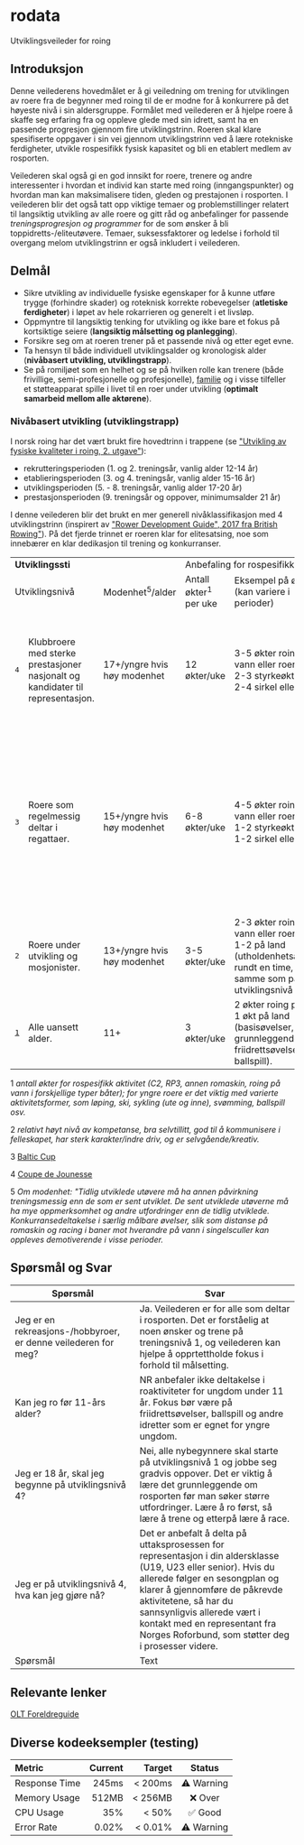 # rodata
Utviklingsveileder for roing

## Introduksjon
Denne veilederens hovedmålet er å gi veiledning om trening for utviklingen av roere fra de begynner med roing til de er modne for å konkurrere på det høyeste nivå i sin aldersgruppe. Formålet med veilederen er å hjelpe roere å skaffe seg erfaring fra og oppleve glede med sin idrett, samt ha en passende progresjon gjennom fire utviklingstrinn. Roeren skal klare spesifiserte oppgaver i sin vei gjennom utviklingstrinn ved å lære rotekniske ferdigheter, utvikle rospesifikk fysisk kapasitet og bli en etablert medlem av rosporten. 

Veilederen skal også gi en god innsikt for roere, trenere og andre interessenter i hvordan et individ kan starte med roing (inngangspunkter) og hvordan man kan maksimalisere tiden, gleden og prestajonen i rosporten. I veilederen blir det også tatt opp viktige temaer og problemstillinger relatert til langsiktig utvikling av alle roere og gitt råd og anbefalinger for passende *treningsprogresjon og programmer* for de som ønsker å bli toppidretts-/eliteutøvere. Temaer, suksessfaktorer og ledelse i forhold til overgang melom utviklingstrinn er også inkludert i veilederen.

## Delmål
- Sikre utvikling av individuelle fysiske egenskaper for å kunne utføre trygge (forhindre skader) og roteknisk korrekte robevegelser (**atletiske ferdigheter**) i løpet av hele rokarrieren og generelt i et livsløp.
- Oppmyntre til langsiktig tenking for utvikling og ikke bare et fokus på kortsiktige seiere (**langsiktig målsetting og planlegging**).
- Forsikre seg om at roeren trener på et passende nivå og etter eget evne.
- Ta hensyn til både individuell utviklingsalder og kronologisk alder (**nivåbasert utvikling, utviklingstrapp**).
- Se på romiljøet som en helhet og se på hvilken rolle kan trenere (både frivillige, semi-profesjonelle og profesjonelle), [familie](https://idrettsforbundet.sharepoint.com/sites/NRdokumenter/Delte%20dokumenter/Forms/AllItems.aspx?id=%2Fsites%2FNRdokumenter%2FDelte%20dokumenter%2FNR%2EWeb%2FToppidrett%2FFaglitteratur%2FOLT%20Foreldreguide%2Epdf&parent=%2Fsites%2FNRdokumenter%2FDelte%20dokumenter%2FNR%2EWeb%2FToppidrett%2FFaglitteratur&p=true&ga=1) og i visse tilfeller et støtteapparat spille i livet til en roer under utvikling (**optimalt samarbeid mellom alle aktørene**).

### Nivåbasert utvikling (utviklingstrapp)
I norsk roing har det vært brukt fire hovedtrinn i trappene (se ["Utvikling av fysiske kvaliteter i roing, 2. utgave"](https://www.example.com](https://idrettsforbundet.sharepoint.com/:w:/s/NRdokumenter/EbsKMgEomLZNiM1BanyoVQwB-lhipFPBb6_j6u6cT6HDnQ?rtime=ZMD-EgQP3kg))):
- rekrutteringsperioden (1. og 2. treningsår, vanlig alder 12-14 år)
- etablieringsperioden (3. og 4. treningsår, vanlig alder 15-16 år)
- utviklingsperioden (5. - 8. treningsår, vanlig alder 17-20 år)
- prestasjonsperioden (9. treningsår og oppover, minimumsalder 21 år)

I denne veilederen blir det brukt en mer generell nivåklassifikasjon med 4 utviklingstrinn (inspirert av ["Rower Development Guide", 2017 fra British Rowing"](https://www.britishrowing.org/knowledge/rower-development/rower-development-guide/)). På det fjerde trinnet er roeren klar for elitesatsing, noe som innebærer en klar dedikasjon til trening og konkurranser.
<table>
  <tr>
    <td colspan="3" class="center"><b>Utviklingssti</b></td>
    <td colspan="5">Anbefaling for rospesifikk aktivitet</td>
  </tr>
  <tr>
    <td colspan="2">Utviklingsnivå</td>
    <td>Modenhet<sup>5</sup>/alder</td>
    <td>Antall økter<sup>1</sup> per uke</td>
    <td>Eksempel på økter (kan variere i perioder)</td>
    <td>Lengde av økter</td>
    <td>Treningstimer per uke</td>
    <td>Kommentar</td>
  </tr>
  <tr>
    <td><pre>4</pre></td>
    <td>Klubbroere med sterke prestasjoner nasjonalt og kandidater til representasjon.</td>
    <td>17+/yngre hvis høy modenhet</td>
    <td>12 økter/uke</td>
    <td>3-5 økter roing på vann eller roergo<br>2-3 styrkeøkter<br>2-4 sirkel eller annet</td>
    <td>På vann <90 min.<br> På land <120 min. (varighet avhenger av intensitet).</td>
    <td>10-15</td>
    <td>Sterkere fokus på struktur i hverdagen, selvstendighet, kosthold og adferd<sup>2</sup>. Ønskelig med ordninger med skole / studiested.</td>
  </tr>
  <tr>
    <td><pre>3</pre></td>
    <td>Roere som regelmessig deltar i regattaer.</td>
    <td>15+/yngre hvis høy modenhet</td>
    <td>6-8 økter/uke</td>
    <td>4-5 økter roing på vann eller roergo<br>1-2 styrkeøkter<br>1-2 sirkel eller annet</td>
    <td>På vann <75 min.<br> På land <90 min. (avhengig av intensitetssone; samme som på utviklingsnivå 2).</td>
    <td>7-10 timer</td>
    <td>U16 og de som ikke har trent styrke systematisk før, bør fokusere på utholdende styrke eller styrke med egen kropsvekt. Introdusere fokus på selvstendighet, kosthold og adferd<sup>2</sup>.</td>
  </tr>
  <tr>
    <td><pre>2</pre></td>
    <td>Roere under utvikling og mosjonister.</td>
    <td>13+/yngre hvis høy modenhet</td>
    <td>3-5 økter/uke</td>
    <td>2-3 økter roing på vann eller roergo<br>1-2 på land (utholdenhetsaktivitet rundt en time, og samme som på utviklingsnivå 1).</td>
    <td>45-60 min,</td>
    <td>4-6 timer/uke</td>
    <td>U15 kun parårede båter.</td>
  </tr>
  <tr>
    <td><pre><a href="https://github.com/digitnow/rodata/blob/main/TRENINGSNIVA-1.md">1</a></pre></td>
    <td>Alle uansett alder.</td>
    <td>11+</td>
    <td>3 økter/uke</td>
    <td>2 økter roing på vann<br>1 økt på land (basisøvelser, grunnleggende friidrettsøvelser, ballspill).</td>
    <td>30-40 min.</td>
    <td>1-2 timer/uke</td>
    <td>Rospesifikk trening bør ha fokus på utvikling av rotekniske ferdigheter.</td>
  </tr>
</table>

1 *antall økter for rospesifikk aktivitet (C2, RP3, annen romaskin, roing på vann i forskjellige typer båter); for yngre roere er det viktig med varierte aktivitetsformer, som løping, ski, sykling (ute og inne), svømming, ballspill osv.*

2 *relativt høyt nivå av kompetanse, bra selvtillitt, god til å kommunisere i felleskapet, har sterk karakter/indre driv, og er selvgående/kreativ.*

3 [Baltic Cup](https://sarpsborg-roklubb.no/open-baltic-cup-regulations/)

4 [Coupe de Jounesse](https://www.couperowing.org/)

5 *Om modenhet: "Tidlig utviklede utøvere må ha annen påvirkning treningsmessig enn de som er sent utviklet. De sent utviklede utøverne må ha mye oppmerksomhet og andre utfordringer enn de tidlig utviklede. Konkurransedeltakelse i særlig målbare øvelser, slik som distanse på romaskin og racing i baner mot hverandre på vann i singelsculler kan oppleves demotiverende i visse perioder.*

## Spørsmål og Svar
| Spørsmål | Svar |
| ----------- | ----------- |
| Jeg er en rekreasjons-/hobbyroer, er denne veilederen for meg? | Ja. Veilederen er for alle som deltar i rosporten. Det er forståelig at noen ønsker og trene på treningsnivå 1, og veilederen kan hjelpe å opprtettholde fokus i forhold til målsetting. |
| Kan jeg ro før 11-års alder? | NR anbefaler ikke deltakelse i roaktiviteter for ungdom under 11 år. Fokus bør være på friidrettsøvelser, ballspill og andre idretter som er egnet for yngre ungdom.  | 
| Jeg er 18 år, skal jeg begynne på utviklingsnivå 4? | Nei, alle nybegynnere skal starte på utviklingsnivå 1 og jobbe seg gradvis oppover. Det er viktig å lære det grunnleggende om rosporten før man søker større utfordringer. Lære å ro først, så lære å trene og etterpå lære å race.  | 
| Jeg er på utviklingsnivå 4, hva kan jeg gjøre nå? | Det er anbefalt å delta på uttaksprosessen for representasjon i din aldersklasse (U19, U23 eller senior). Hvis du allerede følger en sesongplan og klarer å gjennomføre de påkrevde aktivitetene, så har du sannsynligvis allerede vært i kontakt med en representant fra Norges Roforbund, som støtter deg i prosesser videre. | 
| Spørsmål | Text |


## Relevante lenker
[OLT Foreldreguide](https://idrettsforbundet.sharepoint.com/sites/NRdokumenter/Delte%20dokumenter/Forms/AllItems.aspx?id=%2Fsites%2FNRdokumenter%2FDelte%20dokumenter%2FNR%2EWeb%2FToppidrett%2FFaglitteratur%2FOLT%20Foreldreguide%2Epdf&parent=%2Fsites%2FNRdokumenter%2FDelte%20dokumenter%2FNR%2EWeb%2FToppidrett%2FFaglitteratur&p=true&ga=1)


## Diverse kodeeksempler (testing)

| Metric        |   Current |   Target |   Status   |
|:--------------|----------:|---------:|:----------:|
| Response Time |     245ms |  < 200ms | ⚠️ Warning |
| Memory Usage  |     512MB |  < 256MB |   ❌ Over   |
| CPU Usage     |       35% |    < 50% |   ✅ Good   |
| Error Rate    |     0.02% |  < 0.01% | ⚠️ Warning |
